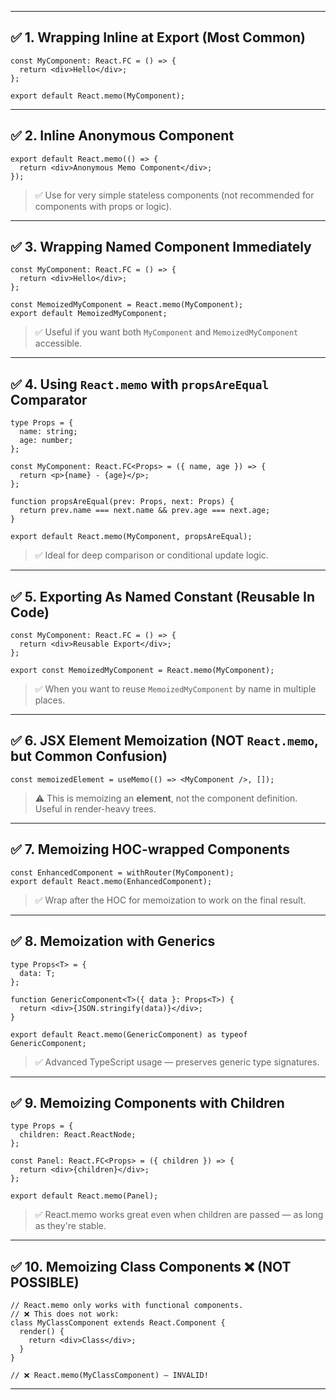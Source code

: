* * *

✅ 1. Wrapping Inline at Export (Most Common)
--------------------------------------------

```tsx
const MyComponent: React.FC = () => {
  return <div>Hello</div>;
};

export default React.memo(MyComponent);

```

* * *

✅ 2. Inline Anonymous Component
-------------------------------

```tsx
export default React.memo(() => {
  return <div>Anonymous Memo Component</div>;
});

```

> ✅ Use for very simple stateless components (not recommended for components with props or logic).

* * *

✅ 3. Wrapping Named Component Immediately
-----------------------------------------

```tsx
const MyComponent: React.FC = () => {
  return <div>Hello</div>;
};

const MemoizedMyComponent = React.memo(MyComponent);
export default MemoizedMyComponent;

```

> ✅ Useful if you want both `MyComponent` and `MemoizedMyComponent` accessible.

* * *

✅ 4. Using `React.memo` with `propsAreEqual` Comparator
-------------------------------------------------------

```tsx
type Props = {
  name: string;
  age: number;
};

const MyComponent: React.FC<Props> = ({ name, age }) => {
  return <p>{name} - {age}</p>;
};

function propsAreEqual(prev: Props, next: Props) {
  return prev.name === next.name && prev.age === next.age;
}

export default React.memo(MyComponent, propsAreEqual);

```

> ✅ Ideal for deep comparison or conditional update logic.

* * *

✅ 5. Exporting As Named Constant (Reusable In Code)
---------------------------------------------------

```tsx
const MyComponent: React.FC = () => {
  return <div>Reusable Export</div>;
};

export const MemoizedMyComponent = React.memo(MyComponent);

```

> ✅ When you want to reuse `MemoizedMyComponent` by name in multiple places.

* * *

✅ 6. JSX Element Memoization (NOT `React.memo`, but Common Confusion)
---------------------------------------------------------------------

```tsx
const memoizedElement = useMemo(() => <MyComponent />, []);

```

> ⚠️ This is memoizing an **element**, not the component definition. Useful in render-heavy trees.

* * *

✅ 7. Memoizing HOC-wrapped Components
-------------------------------------

```tsx
const EnhancedComponent = withRouter(MyComponent);
export default React.memo(EnhancedComponent);

```

> ✅ Wrap after the HOC for memoization to work on the final result.

* * *

✅ 8. Memoization with Generics
------------------------------

```tsx
type Props<T> = {
  data: T;
};

function GenericComponent<T>({ data }: Props<T>) {
  return <div>{JSON.stringify(data)}</div>;
}

export default React.memo(GenericComponent) as typeof GenericComponent;

```

> ✅ Advanced TypeScript usage — preserves generic type signatures.

* * *

✅ 9. Memoizing Components with Children
---------------------------------------

```tsx
type Props = {
  children: React.ReactNode;
};

const Panel: React.FC<Props> = ({ children }) => {
  return <div>{children}</div>;
};

export default React.memo(Panel);

```

> ✅ React.memo works great even when children are passed — as long as they're stable.

* * *

✅ 10. Memoizing Class Components ❌ (NOT POSSIBLE)
-------------------------------------------------

```tsx
// React.memo only works with functional components.
// ❌ This does not work:
class MyClassComponent extends React.Component {
  render() {
    return <div>Class</div>;
  }
}

// ❌ React.memo(MyClassComponent) — INVALID!

```
* * *